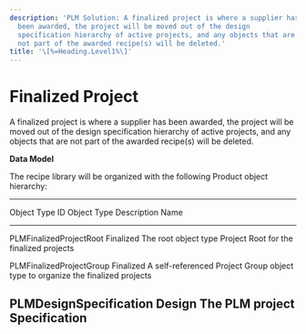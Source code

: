 ```yaml
---
description: 'PLM Solution: A finalized project is where a supplier has
  been awarded, the project will be moved out of the design
  specification hierarchy of active projects, and any objects that are
  not part of the awarded recipe(s) will be deleted.'
title: '\[%=Heading.Level1%\]'
---
```


Finalized Project
=================

A finalized project is where a supplier has been awarded, the project
will be moved out of the design specification hierarchy of active
projects, and any objects that are not part of the awarded recipe(s)
will be deleted.

**Data Model**

The recipe library will be organized with the following Product object
hierarchy:

  ------------------------------------------------------------------
  Object Type ID             Object Type     Description
                             Name            
  -------------------------- --------------- -----------------------
  PLMFinalizedProjectRoot    Finalized       The root object type
                             Project Root    for the finalized
                                             projects

  PLMFinalizedProjectGroup   Finalized       A self-referenced
                             Project Group   object type to organize
                                             the finalized projects

  PLMDesignSpecification     Design          The PLM project
                             Specification   
  ------------------------------------------------------------------
